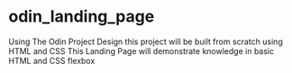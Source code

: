 # odin_landing_page
Using The Odin Project Design this project will be built from scratch using HTML and CSS
This Landing Page will demonstrate knowledge in basic HTML and CSS flexbox